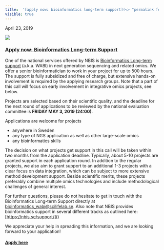 ```yaml
---
title:  '[apply now: bioinformatics long-term support](<> "permalink for apply now: bioinformatics long-term support")'
visible: true
---
```

    

April 23, 2019

[![](/assets/img/logos/icon-share-twitter.png)](<https://twitter.com/share?url=https://nbis.se/news/2019/04/23/lts/> "Tweet it!")

###  [Apply now: Bioinformatics Long-term Support](<> "Permalink for Apply now: Bioinformatics Long-term Support")

One of the national services offered by NBIS is [Bioinformatics Long-term support](</support/longtermsupport.html>) (a.k.a. WABI) in next generation sequencing and related omics. We offer a senior bioinformatician to work in your project for up to 500 hours. The support is fully subsidized and free of charge, but extensive hands-on involvement is required by the applying research groups. Note that a part of this call will focus on early involvement in integrative omics projects, see below.

Projects are selected based on their scientific quality, and the deadline for the next round of applications to be reviewed by the national evaluation committee is **FRIDAY MAY 3, 2019 (24:00)**.

Applications are welcome for projects

  * anywhere in Sweden
  * any type of NGS application as well as other large-scale omics
  * any bioinformatics skills



The decision on what projects get support in this call will be taken within two months from the application deadline. Typically, about 5-10 projects are granted support in each application round. In addition to the regular projects, we also aim to grant support to an additional 1-3 projects with a clear focus on data integration, which can be subject to more extensive method development support. Beside scientific merits, these projects preferably combine multiple omics technologies and include methodological challenges of general interest.

For further questions, please do not hesitate to get in touch with the Bioinformatics Long-term Support directly at bioinformatics_wabi@scilifelab.se. Also note that NBIS provides bioinformatics support in several different tracks as outlined here: [https://nbis.se/support/](</support>)

We appreciate your help in spreading this information, and we are looking forward to your application!

#### [Apply here](</support/supportform/index.php?form=longterm>)
